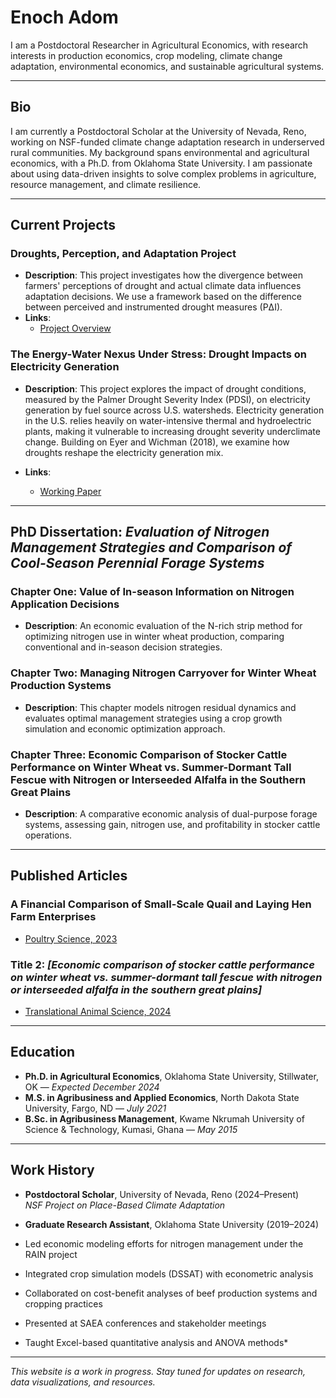 
# Enoch Adom

I am a Postdoctoral Researcher in Agricultural Economics, with research interests in production economics, crop modeling, climate change adaptation, environmental economics, and sustainable agricultural systems.

---

## Bio
I am currently a Postdoctoral Scholar at the University of Nevada, Reno, working on NSF-funded climate change adaptation research in underserved rural communities. My background spans environmental and agricultural economics, with a Ph.D. from Oklahoma State University. I am passionate about using data-driven insights to solve complex problems in agriculture, resource management, and climate resilience.

---

## Current Projects

### Droughts, Perception, and Adaptation Project
- **Description**: This project investigates how the divergence between farmers' perceptions of drought and actual climate data influences adaptation decisions. We use a framework based on the difference between perceived and instrumented drought measures (PΔI).
- **Links**:
  - [Project Overview](https://wherewelive.org/nevada/)
  

### The Energy-Water Nexus Under Stress: Drought Impacts on Electricity Generation
- **Description**: This project explores the impact of drought conditions, measured by the Palmer Drought Severity Index (PDSI), on electricity generation by fuel source across U.S. watersheds. Electricity generation in the U.S. relies heavily on water-intensive thermal and hydroelectric plants, making it vulnerable to increasing drought severity underclimate change. Building on Eyer and Wichman (2018), we examine how droughts reshape the electricity generation mix.

- **Links**:
  - [Working Paper](https://scholar.google.com/scholar?oi=bibs&cluster=12250400581932487213&btnI=1&hl=en)
  

---

## PhD Dissertation: *Evaluation of Nitrogen Management Strategies and Comparison of Cool-Season Perennial Forage Systems*

### Chapter One: Value of In-season Information on Nitrogen Application Decisions
- **Description**: An economic evaluation of the N-rich strip method for optimizing nitrogen use in winter wheat production, comparing conventional and in-season decision strategies.

### Chapter Two: Managing Nitrogen Carryover for Winter Wheat Production Systems
- **Description**: This chapter models nitrogen residual dynamics and evaluates optimal management strategies using a crop growth simulation and economic optimization approach.

### Chapter Three: Economic Comparison of Stocker Cattle Performance on Winter Wheat vs. Summer-Dormant Tall Fescue with Nitrogen or Interseeded Alfalfa in the Southern Great Plains
- **Description**: A comparative economic analysis of dual-purpose forage systems, assessing gain, nitrogen use, and profitability in stocker cattle operations.

---

## Published Articles

### A Financial Comparison of Small-Scale Quail and Laying Hen Farm Enterprises
- [Poultry Science, 2023](https://doi.org/10.1016/j.psj.2023.102507)

### Title 2: *[Economic comparison of stocker cattle performance on winter wheat vs. summer-dormant tall fescue with nitrogen or interseeded alfalfa in the southern great plains]*
- [Translational Animal Science, 2024](https://academic.oup.com/tas/article/doi/10.1093/tas/txae154/7877354)

---

## Education
- **Ph.D. in Agricultural Economics**, Oklahoma State University, Stillwater, OK — *Expected December 2024*
- **M.S. in Agribusiness and Applied Economics**, North Dakota State University, Fargo, ND — *July 2021*
- **B.Sc. in Agribusiness Management**, Kwame Nkrumah University of Science & Technology, Kumasi, Ghana — *May 2015*

---

## Work History
- **Postdoctoral Scholar**, University of Nevada, Reno (2024–Present)  
  *NSF Project on Place-Based Climate Adaptation*

- **Graduate Research Assistant**, Oklahoma State University (2019–2024)  
 - Led economic modeling efforts for nitrogen management under the RAIN project
- Integrated crop simulation models (DSSAT) with econometric analysis
- Collaborated on cost-benefit analyses of beef production systems and cropping practices
- Presented at SAEA conferences and stakeholder meetings  
- Taught Excel-based quantitative analysis and ANOVA methods*

---

*This website is a work in progress. Stay tuned for updates on research, data visualizations, and resources.*
